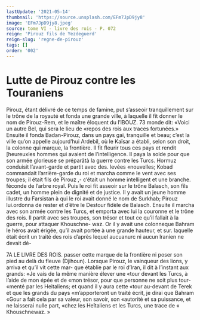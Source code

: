 ```yaml
---
lastUpdate: '2021-05-14'
thumbnail: 'https://source.unsplash.com/EFm7JpD9jy8'
image: 'EFm7JpD9jy8.jpeg'
source: tome VI - livre des rois - P. 072
reign: 'Pirouz fils de Yezdeguerd'
reign-slug: 'regne-de-pirouz'
tags: []
order: '002'
---
```


# Lutte de Pirouz contre les Touraniens

Pirouz, étant délivré de ce temps de famine, put s’asseoir tranquillement sur le trône de la royauté
et fonda une grande ville, à laquelle il fit donner le nom de Pirouz-Rem, et le maître éloquent du
l’lBOUZ. 73 monde dit: «Voici un autre Bel, qui sera le lieu de
«repos des rois aux traces fortunées.» Ensuite il
fonda Badan-Pirouz, dans un pays gai, tranquille et beau; c’est la ville qu’on appelle aujourd’hui
Ardebil, où le Kaïsar a établi, selon son droit, la
colonne qui marque, la frontière. Il fit fleurir tous ces
pays et rendit [heureuxles hommes qui avaient de
l’intelligence. Il paya la solde pour que son armée
glorieuse se préparâtà la guerre contre les Turcs.
Hormuz conduisit l’avant-garde et partit avec des. levées «nouvelles; Kobad commandait l’arrière-garde
du roi et marcha comme le vent avec ses troupes; il était fils de Pirouz ,- c’était un homme intelligent
et une branche. féconde de l’arbre royal. Puis le roi
fit asseoir sur le trône Balasch, son fils cadet, un homme plein de dignité et de justice. Il y avait un jeune homme illustre du Farsistan à qui le roi avait donné le nom de Surkhab; Pirouz lui.ordonna de rester et d’être le Destour fidèle de Balasch. Ensuite il marcha avec son armée contre les Turcs, et emporta avec lui la couronne et le trône des rois.
Il partit avec ses troupes, son trésor et tout ce qu’il fallait à la guerre, pour attaquer Khouschne- waz. Or il y avait une colonneque Bahram le héros avait érigée, qu’il avait portée à une grande hauteur,
et sur. laquelle était écrit un traité des rois d’après
lequel aucuanurc ni aucun lranien ne devait dé-

7A LE LIVRE DES ROIS.
passer cette marque de la frontière ni poser son pied
au delà du fleuve (Djihoun). Lorsque Pirouz, le vainqueur des lions, y arriva et qu’il vit cette mar- que établie par le roi d’Iran, il dit à l’instant aux
grands: «Je vais de la même manière élever une
«tour devant les Turcs, à l’aide de mon épée et de
«mon trésor, pour que personne ne soit plus tour- «menté par les Heitaliens; et quand il y aura cette «tour au-devant de Terek et que les grands du pays «m’apporteront un traité écrit, je dirai que Bahram
«Gour a fait cela par sa valeur, son savoir, son «autorité et sa puissance, et ne laisserai nulle part, «chez les Heîtaliens et les Turcs, une trace de
« Khouschnewaz. »
